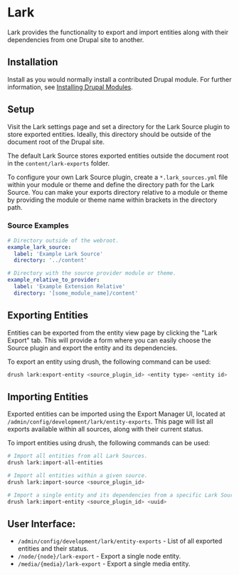 # Lark

Lark provides the functionality to export and import entities along with their
dependencies from one Drupal site to another.

## Installation

Install as you would normally install a contributed Drupal module. For further
information, see [Installing Drupal Modules](https://www.drupal.org/docs/extending-drupal/installing-drupal-modules).

## Setup

Visit the Lark settings page and set a directory for the Lark Source plugin to
store exported entities. Ideally, this directory should be outside of the
document root of the Drupal site.

The default Lark Source stores exported entities outside the document root in
the `content/lark-exports` folder.

To configure your own Lark Source plugin, create a `*.lark_sources.yml` file
within your module or theme and define the directory path for the Lark Source.
You can make your exports directory relative to a module or theme by providing
the module or theme name within brackets in the directory path.

### Source Examples

```yaml
# Directory outside of the webroot.
example_lark_source:
  label: 'Example Lark Source'
  directory: '../content'

# Directory with the source provider module or theme.
example_relative_to_provider:
  label: 'Example Extension Relative'
  directory: '[some_module_name]/content'
```

## Exporting Entities

Entities can be exported from the entity view page by clicking the
"Lark Export" tab. This will provide a form where you can easily choose
the Source plugin and export the entity and its dependencies.

To export an entity using drush, the following command can be used:

```bash
drush lark:export-entity <source_plugin_id> <entity type> <entity id>
```

## Importing Entities

Exported entities can be imported using the Export Manager UI, located at
`/admin/config/development/lark/entity-exports`. This page will list all
exports available within all sources, along with their current status.

To import entities using drush, the following commands can be used:

```bash
# Import all entities from all Lark Sources.
drush lark:import-all-entities

# Import all entities within a given source.
drush lark:import-source <source_plugin_id>

# Import a single entity and its dependencies from a specific Lark Source.
drush lark:import-entity <source_plugin_id> <uuid>
```

## User Interface:

* `/admin/config/development/lark/entity-exports` - List of all exported entities and their status.
* `/node/{node}/lark-export` - Export a single node entity.
* `/media/{media}/lark-export` - Export a single media entity.
